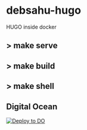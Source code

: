 # debsahu-hugo

HUGO inside docker

## > make serve

## > make build

## > make shell

## Digital Ocean

[![Deploy to DO](https://www.deploytodo.com/do-btn-blue.svg)](https://cloud.digitalocean.com/apps/new?repo=https://github.com/debsahu/debsahu-hugo/tree/do)
